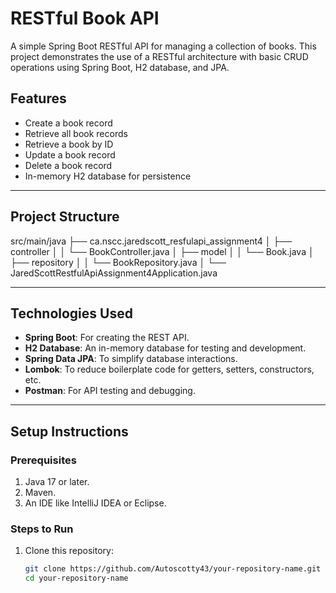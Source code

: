 # RESTful Book API

A simple Spring Boot RESTful API for managing a collection of books. This project demonstrates the use of a RESTful architecture with basic CRUD operations using Spring Boot, H2 database, and JPA.

## **Features**
- Create a book record
- Retrieve all book records
- Retrieve a book by ID
- Update a book record
- Delete a book record
- In-memory H2 database for persistence

---

## **Project Structure**
src/main/java
├── ca.nscc.jaredscott_resfulapi_assignment4
│   ├── controller
│   │   └── BookController.java
│   ├── model
│   │   └── Book.java
│   ├── repository
│   │   └── BookRepository.java
│   └── JaredScottRestfulApiAssignment4Application.java

---

## **Technologies Used**
- **Spring Boot**: For creating the REST API.
- **H2 Database**: An in-memory database for testing and development.
- **Spring Data JPA**: To simplify database interactions.
- **Lombok**: To reduce boilerplate code for getters, setters, constructors, etc.
- **Postman**: For API testing and debugging.

---

## **Setup Instructions**

### **Prerequisites**
1. Java 17 or later.
2. Maven.
3. An IDE like IntelliJ IDEA or Eclipse.

### **Steps to Run**
1. Clone this repository:
   ```bash
   git clone https://github.com/Autoscotty43/your-repository-name.git
   cd your-repository-name
